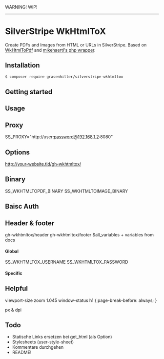 WARNING! WIP!

-------------------

# SilverStripe WkHtmlToX

Create PDFs and Images from HTML or URLs in SilverStripe. Based on [WkHtmlToPdf](http://wkhtmltopdf.org/) and [mikehaertl's php wrapper](https://github.com/mikehaertl/phpwkhtmltopdf).

## Installation

``` sh
$ composer require grasenhiller/silverstripe-wkhtmltox
```

## Getting started

## Usage

## Proxy

SS_PROXY="http://user:password@192.168.1.2:8080"

## Options

http://your-website.tld/gh-wkhtmltox/

## Binary

SS_WKHTMLTOPDF_BINARY
SS_WKHTMLTOIMAGE_BINARY

## Baisc Auth

## Header & footer
gh-wkhtmltox/header
gh-wkhtmltox/footer
$all_variables + variables from docs

#### Global

SS_WKHTMLTOX_USERNAME
SS_WKHTMLTOX_PASSWORD

#### Specific

## Helpful

viewport-size
zoom 1.045
window-status
h1 {
  page-break-before: always;
}

px & dpi

## Todo

- Statische Links ersetzen bei get_html (als Option)
- Stylesheets (user-style-sheet)
- Kommentare durchgehen
- README!
